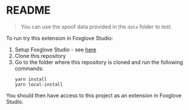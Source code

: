 # README

> You can use the spoof data provided in the `data` folder to test.

To run try this extension in Foxglove Studio:

1. Setup Foxglove Studio - see [here](https://github.com/foxglove/studio)
1. Clone this repository
1. Go to the folder where this repository is cloned and run the following
   commands:
   ```
   yarn install
   yarn local-install
   ```

You should then have access to this project as an extension in Foxglove Studio.
